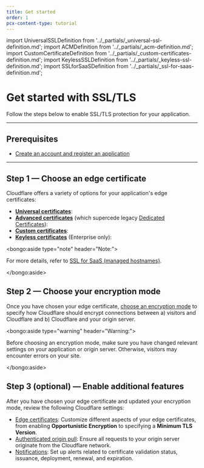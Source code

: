 ```yaml
---
title: Get started
order: 1
pcx-content-type: tutorial
---
```


import UniversalSSLDefinition from '../_partials/_universal-ssl-definition.md';
import ACMDefinition from '../_partials/_acm-definition.md';
import CustomCertificateDefinition from '../_partials/_custom-certificates-definition.md';
import KeylessSSLDefinition from '../_partials/_keyless-ssl-definition.md';
import SSLforSaaSDefinition from '../_partials/_ssl-for-saas-definition.md';

# Get started with SSL/TLS

Follow the steps below to enable SSL/TLS protection for your application.

---

## Prerequisites

- [Create an account and register an application](https://support.cloudflare.com/hc/articles/360059655691)

---

## Step 1 — Choose an edge certificate

Cloudflare offers a variety of options for your application's edge certificates:

- [**Universal certificates**](/edge-certificates/universal-ssl): <UniversalSSLDefinition/>
- [**Advanced certificates**](/edge-certificates/advanced-certificate-manager) (which supercede legacy [Dedicated Certificates](https://support.cloudflare.com/hc/articles/228009108)): <ACMDefinition/>
- [**Custom certificates**](/edge-certificates/custom-certificates): <CustomCertificateDefinition/>
- [**Keyless certificates**](/keyless-ssl) (Enterprise only): <KeylessSSLDefinition/>

<bongo:aside type="note" header="Note:">

<SSLforSaaSDefinition />

For more details, refer to [SSL for SaaS (managed hostnames)](/ssl-for-saas).

</bongo:aside>

## Step 2 — Choose your encryption mode

Once you have chosen your edge certificate, [choose an encryption mode](/origin-configuration/ssl-modes) to specify how Cloudflare should encrypt connections between a) visitors and Cloudflare and b) Cloudflare and your origin server.

<bongo:aside type="warning" header="Warning:">

Before choosing an encryption mode, make sure you have changed relevant settings on your application or origin server. Otherwise, visitors may encounter errors on your site.

</bongo:aside>

## Step 3 (optional) — Enable additional features

After you have chosen your edge certificate and updated your encryption mode, review the following Cloudflare settings:

- [Edge certificates](/edge-certificates/additional-options): Customize different aspects of your edge certificates, from enabling **Opportunistic Encryption** to specifying a **Minimum TLS Version**.
- [Authenticated origin pull](/origin-configuration/authenticated-origin-pull): Ensure all requests to your origin server originate from the Cloudflare network.
- [Notifications](/notifications): Set up alerts related to certificate validation status, issuance, deployment, renewal, and expiration.
